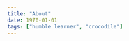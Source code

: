 ```yaml
---
title: "About"
date: 1970-01-01
tags: ["humble learner", "crocodile"]
---
```


<!-- https://friconix.com/icon/fi-xnsuxl-github/   -->
<!-- https://friconix.com/icon/fi-cnsuxl-linkedin/ -->

<!-- [<img src="/static/github.png" alt="https://github.com/lyletagawa" height=32 />](https://github.com/lyletagawa) -->
<!-- [<img src="/static/linkedin.png" alt="https://linkedin.com/in/lyletagawa" height=32 />](https://linkedin.com/in/lyletagawa) -->
